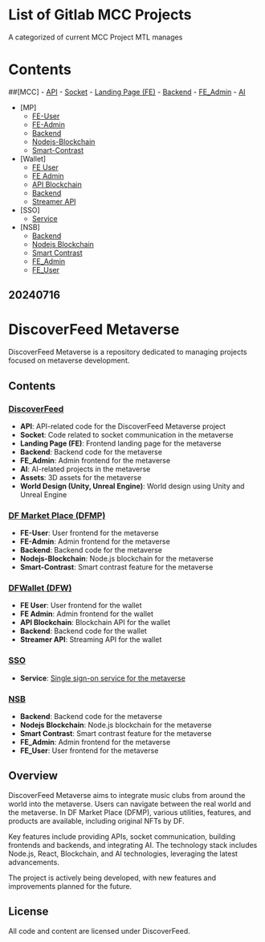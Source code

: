 # List of Gitlab MCC Projects

A categorized of current MCC Project MTL manages

# Contents

 ##[MCC]
    - [API](dev-api-metaverse.metacasinocity.io) 
    - [Socket](dev-socket-metaverse.metacasinocity.io)
    - [Landing Page (FE)](https://gitlab-new.bap.jp/BAPSoftware/outsource/bapsw.s0189.mga/mga-frontend-demo.git) 
    - [Backend](https://gitlab-new.bap.jp/BAPSoftware/outsource/bapsw.s0189.mga/mga_java_backend.git)
    - [FE_Admin](https://gitlab-new.bap.jp/BAPSoftware/outsource/bapsw.s0189.mga/mga_fe_admin.git) 
    - [AI](https://gitlab-new.bap.jp/BAPSoftware/outsource/bapsw.s0189.mga/ai_mga.git)
- [MP]
    - [FE-User](https://gitlab-new.bap.jp/BAPSoftware/outsource/bapsw.s0162.mcc_nft/mcc-web-user.git) 
    - [FE-Admin](https://gitlab-new.bap.jp/BAPSoftware/outsource/bapsw.s0162.mcc_nft/mcc-web-admin.git)
    - [Backend](https://gitlab-new.bap.jp/BAPSoftware/outsource/bapsw.s0162.mcc_nft/mcc-backend.git) 
    - [Nodejs-Blockchain](https://gitlab-new.bap.jp/BAPSoftware/outsource/bapsw.s0162.mcc_nft/mcc-node-server.git)
    - [Smart-Contrast](https://gitlab-new.bap.jp/BAPSoftware/outsource/bapsw.s0162.mcc_nft/mcc-smart-contract.git) 
- [Wallet]
    - [FE User](https://gitlab-new.bap.jp/BAPSoftware/outsource/bapsw.s0189.mga/mcc_wallet_user.git)
    - [FE Admin](https://gitlab-new.bap.jp/BAPSoftware/outsource/bapsw.s0189.mga/mcc_wallet_admin.git)
    - [API Blockchain](https://gitlab-new.bap.jp/BAPSoftware/outsource/bapsw.s0189.mga/mcc_wallet_blockchain_service_new.git)
    - [Backend](https://gitlab-new.bap.jp/BAPSoftware/outsource/bapsw.s0189.mga/mcc_wallet.git)
    - [Streamer API](https://gitlab-new.bap.jp/BAPSoftware/outsource/bapsw.s0189.mga/mcc_wallet_streamer_new.git)
- [SSO]
    - [Service](https://gitlab-new.bap.jp/BAPSoftware/outsource/bapsw.s0196.mcc_hn/sso_service.git)
- [NSB]
    - [Backend](https://gitlab-new.bap.jp/BAPSoftware/outsource/bapsw.s0162.mcc_nft/mcc-backend.git)
    - [Nodejs Blockchain](https://gitlab-new.bap.jp/BAPSoftware/outsource/bapsw.s0162.mcc_nft/mcc-node-server.git)
    - [Smart Contrast](https://gitlab-new.bap.jp/BAPSoftware/outsource/bapsw.s0162.mcc_nft/mcc-smart-contract.git)
    - [FE_Admin](https://gitlab-new.bap.jp/BAPSoftware/outsource/bapsw.s0162.mcc_nft/mcc-web-admin.git)
    - [FE_User](https://gitlab-new.bap.jp/BAPSoftware/outsource/bapsw.s0162.mcc_nft/mcc-web-user.git)





20240716
---

# DiscoverFeed Metaverse

DiscoverFeed Metaverse is a repository dedicated to managing projects focused on metaverse development.

## Contents

### [DiscoverFeed](https://github.com/discoverfeed/DF)
- **API**: API-related code for the DiscoverFeed Metaverse project
- **Socket**: Code related to socket communication in the metaverse
- **Landing Page (FE)**: Frontend landing page for the metaverse
- **Backend**: Backend code for the metaverse
- **FE_Admin**: Admin frontend for the metaverse
- **AI**: AI-related projects in the metaverse
- **Assets**: 3D assets for the metaverse
- **World Design (Unity, Unreal Engine)**: World design using Unity and Unreal Engine

### [DF Market Place (DFMP)](https://github.com/discoverfeed/df_mp-df__web_user)
- **FE-User**: User frontend for the metaverse
- **FE-Admin**: Admin frontend for the metaverse
- **Backend**: Backend code for the metaverse
- **Nodejs-Blockchain**: Node.js blockchain for the metaverse
- **Smart-Contrast**: Smart contrast feature for the metaverse

### [DFWallet (DFW)](https://github.com/discoverfeed/Wallet)
- **FE User**: User frontend for the wallet
- **FE Admin**: Admin frontend for the wallet
- **API Blockchain**: Blockchain API for the wallet
- **Backend**: Backend code for the wallet
- **Streamer API**: Streaming API for the wallet

### [SSO](https://github.com/discoverfeed/SSO)
- **Service**: [Single sign-on service for the metaverse](https://github.com/discoverfeed/SSO.git)

### [NSB](https://github.com/discoverfeed/NSB)
- **Backend**: Backend code for the metaverse
- **Nodejs Blockchain**: Node.js blockchain for the metaverse
- **Smart Contrast**: Smart contrast feature for the metaverse
- **FE_Admin**: Admin frontend for the metaverse
- **FE_User**: User frontend for the metaverse

## Overview
DiscoverFeed Metaverse aims to integrate music clubs from around the world into the metaverse. Users can navigate between the real world and the metaverse. In DF Market Place (DFMP), various utilities, features, and products are available, including original NFTs by DF.

Key features include providing APIs, socket communication, building frontends and backends, and integrating AI. The technology stack includes Node.js, React, Blockchain, and AI technologies, leveraging the latest advancements.

The project is actively being developed, with new features and improvements planned for the future.

## License
All code and content are licensed under DiscoverFeed.
